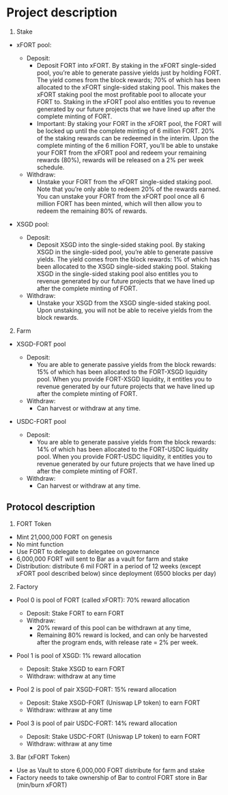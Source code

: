 # Project description

1. Stake

- xFORT pool:

  - Deposit:
    - Deposit FORT into xFORT. By staking in the xFORT single-sided pool, you’re able to generate passive yields just by holding FORT. The yield comes from the block rewards; 70% of which has been allocated to the xFORT single-sided staking pool. This makes the xFORT staking pool the most profitable pool to allocate your FORT to. Staking in the xFORT pool also entitles you to revenue generated by our future projects that we have lined up after the complete minting of FORT.
    - Important: By staking your FORT in the xFORT pool, the FORT will be locked up until the complete minting of 6 million FORT. 20% of the staking rewards can be redeemed in the interim. Upon the complete minting of the 6 million FORT, you’ll be able to unstake your FORT from the xFORT pool and redeem your remaining rewards (80%), rewards will be released on a 2% per week schedule.
  - Withdraw:
    - Unstake your FORT from the xFORT single-sided staking pool. Note that you’re only able to redeem 20% of the rewards earned. You can unstake your FORT from the xFORT pool once all 6 million FORT has been minted, which will then allow you to redeem the remaining 80% of rewards.

- XSGD pool:

  - Deposit:
    - Deposit XSGD into the single-sided staking pool. By staking XSGD in the single-sided pool, you’re able to generate passive yields. The yield comes from the block rewards: 1% of which has been allocated to the XSGD single-sided staking pool. Staking XSGD in the single-sided staking pool also entitles you to revenue generated by our future projects that we have lined up after the complete minting of FORT.
  - Withdraw:
    - Unstake your XSGD from the XSGD single-sided staking pool. Upon unstaking, you will not be able to receive yields from the block rewards.

2. Farm

- XSGD-FORT pool
  - Deposit:
    - You are able to generate passive yields from the block rewards: 15% of which has been allocated to the FORT-XSGD liquidity pool. When you provide FORT-XSGD liquidity, it entitles you to revenue generated by our future projects that we have lined up after the complete minting of FORT.
  - Withdraw:
    - Can harvest or withdraw at any time.

- USDC-FORT pool
  - Deposit:
    - You are able to generate passive yields from the block rewards: 14% of which has been allocated to the FORT-USDC liquidity pool. When you provide FORT-USDC liquidity, it entitles you to revenue generated by our future projects that we have lined up after the complete minting of FORT.
  - Withdraw:
    - Can harvest or withdraw at any time.

## Protocol description

1. FORT Token

- Mint 21,000,000 FORT on genesis
- No mint function
- Use FORT to delegate to delegatee on governance
- 6,000,000 FORT will sent to Bar as a vault for farm and stake
- Distribution: distribute 6 mil FORT in a period of 12 weeks (except xFORT pool described below) since deployment (6500 blocks per day)

2. Factory

- Pool 0 is pool of FORT (called xFORT): 70% reward allocation

  - Deposit: Stake FORT to earn FORT
  - Withdraw:
    - 20% reward of this pool can be withdrawn at any time,
    - Remaining 80% reward is locked, and can only be harvested after the program ends, with release rate = 2% per week.

- Pool 1 is pool of XSGD: 1% reward allocation
  - Deposit: Stake XSGD to earn FORT
  - Withdraw: withdraw at any time

- Pool 2 is pool of pair XSGD-FORT: 15% reward allocation
  - Deposit: Stake XSGD-FORT (Uniswap LP token) to earn FORT
  - Withdraw: withraw at any time

- Pool 3 is pool of pair USDC-FORT: 14% reward allocation
  - Deposit: Stake USDC-FORT (Uniswap LP token) to earn FORT
  - Withdraw: withraw at any time

3. Bar (xFORT Token)

- Use as Vault to store 6,000,000 FORT distribute for farm and stake
- Factory needs to take ownership of Bar to control FORT store in Bar (min/burn xFORT)

